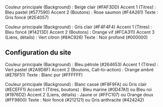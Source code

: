 Couleur principale (Background) : Beige clair (#FAF3DD)
Accent 1 (Titres) : Bleu pastel (#577590)
Accent 2 (Boutons) : Rose saumon (#F4A261)
Texte : Gris foncé (#2E4057)





Couleur principale (Background) : Gris clair (#F4F4F4)
Accent 1 (Titres) : Bleu foncé (#14213D)
Accent 2 (Boutons) : Orange vif (#FCA311)
Accent 3 (Liens, détails) : Vert citron (#8AC926)
Texte : Noir profond (#000000)



Configuration du site
-------------------------
Couleur principale (Background) : Bleu pétrole (#264653)
Accent 1 (Titres) : Vert pastel (#2A9D8F)
Accent 2 (Boutons, Call-to-action) : Orange ambré (#E76F51)
Texte : Blanc pur (#FFFFFF)




Couleur principale (Background) : Blanc cassé (#F8F9FA) ou Gris clair (#ECEFF1)
Accent 1 (Titres, boutons) : Bleu marine (#0D47A1) ou Bleu roi (#1976D2)
Accent 2 (Liens, détails) : Jaune or (#FFC107) ou Orange doux (#FF9800)
Texte : Noir foncé (#212121) ou Gris anthracite (#424242)